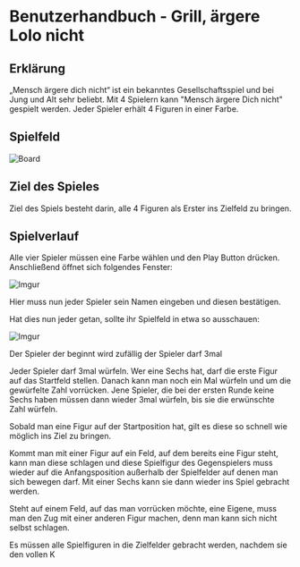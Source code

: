 # Benutzerhandbuch - Grill, ärgere Lolo nicht

## Erklärung

„Mensch ärgere dich nicht“ ist ein bekanntes Gesellschaftsspiel und bei Jung und Alt sehr beliebt. Mit 4 Spielern kann "Mensch ärgere Dich nicht" gespielt werden.  Jeder Spieler erhält 4 Figuren in einer Farbe.

## Spielfeld

![Board](https://i.imgur.com/PL9lRhX.png)

## Ziel des Spieles

Ziel des Spiels besteht darin, alle 4 Figuren als Erster ins Zielfeld zu bringen.

## Spielverlauf

Alle vier Spieler müssen eine Farbe wählen und den Play Button drücken. Anschließend öffnet sich folgendes Fenster:

![Imgur](https://i.imgur.com/Y7ZVebc.png)

Hier muss nun jeder Spieler sein Namen eingeben und diesen bestätigen.

Hat dies nun jeder getan, sollte ihr Spielfeld in etwa so ausschauen:

![Imgur](https://i.imgur.com/tIXG1kX.png)

Der Spieler der beginnt wird zufällig der Spieler darf 3mal

Jeder Spieler darf 3mal würfeln. Wer eine Sechs hat, darf die erste Figur auf das Startfeld stellen. Danach kann man noch ein Mal würfeln und um die gewürfelte Zahl vorrücken. Jene Spieler, die bei der ersten Runde keine Sechs haben müssen dann wieder 3mal würfeln, bis sie die erwünschte Zahl würfeln.

Sobald man eine Figur auf der Startposition hat, gilt es diese so schnell wie möglich ins Ziel zu bringen. 

Kommt man mit einer Figur auf ein Feld, auf dem bereits eine Figur steht, kann man diese schlagen und diese Spielfigur des Gegenspielers muss wieder auf die Anfangsposition außerhalb der Spielfelder auf denen man sich bewegen darf. Mit einer Sechs kann sie dann wieder ins Spiel gebracht werden.

Steht auf einem Feld, auf das man vorrücken möchte, eine Eigene, muss man den Zug mit einer anderen Figur machen, denn man kann sich nicht selbst schlagen.

Es müssen alle Spielfiguren in die Zielfelder gebracht werden, nachdem sie den vollen K